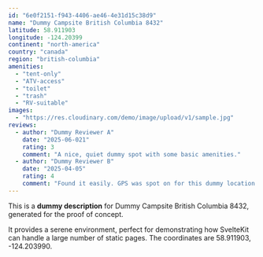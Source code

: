 ```yaml
---
id: "6e0f2151-f943-4406-ae46-4e31d15c38d9"
name: "Dummy Campsite British Columbia 8432"
latitude: 58.911903
longitude: -124.20399
continent: "north-america"
country: "canada"
region: "british-columbia"
amenities:
  - "tent-only"
  - "ATV-access"
  - "toilet"
  - "trash"
  - "RV-suitable"
images:
  - "https://res.cloudinary.com/demo/image/upload/v1/sample.jpg"
reviews:
  - author: "Dummy Reviewer A"
    date: "2025-06-021"
    rating: 3
    comment: "A nice, quiet dummy spot with some basic amenities."
  - author: "Dummy Reviewer B"
    date: "2025-04-05"
    rating: 4
    comment: "Found it easily. GPS was spot on for this dummy location."
---
```


This is a **dummy description** for Dummy Campsite British Columbia 8432, generated for the proof of concept.

It provides a serene environment, perfect for demonstrating how SvelteKit can handle a large number of static pages. The coordinates are 58.911903, -124.203990.
